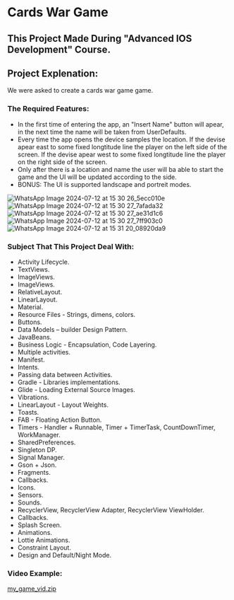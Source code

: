 # Cards War Game

## This Project Made During "Advanced IOS Development" Course.

## Project Explenation:
  We were asked to create a cards war game game.

### The Required Features:
  * In the first time of entering the app, an "Insert Name" button will apear, in the next time the name will be taken from UserDefaults.
  * Every time the app opens the device samples the location.
    If the devise apear east to some fixed longtitude line the player on the left side of the screen.
    If the devise apear west to some fixed longtitude line the player on the right side of the screen.
  * Only after there is a location and name the user will ba able to start the game and the UI will be updated according to the side.
  * BONUS: The UI is supported landscape and portreit modes.


![WhatsApp Image 2024-07-12 at 15 30 26_5ecc010e](https://github.com/user-attachments/assets/bb88038b-ad74-45aa-809a-51484d52431f)  ![WhatsApp Image 2024-07-12 at 15 30 27_7afada32](https://github.com/user-attachments/assets/77e0ac40-f3c0-4427-8202-63e4c46c64c6)  ![WhatsApp Image 2024-07-12 at 15 30 27_ae31d1c6](https://github.com/user-attachments/assets/d7a655bd-2cb3-412e-9bc3-e253bb4bf7cc)  ![WhatsApp Image 2024-07-12 at 15 30 27_7ff903c0](https://github.com/user-attachments/assets/02e17524-d6cc-48cb-b6e9-12aed29b7b32)  ![WhatsApp Image 2024-07-12 at 15 31 20_08920da9](https://github.com/user-attachments/assets/32cbd5a7-9476-4954-8ee9-da40311ab6db)

 
 


    

### Subject That This Project Deal With:
  * Activity Lifecycle.
  * TextViews.
  * ImageViews.
  * ImageViews.
  * RelativeLayout.
  * LinearLayout.
  * Material.
  * Resource Files - Strings, dimens, colors.
  * Buttons.
  * Data Models – builder Design Pattern.
  * JavaBeans.
  * Business Logic - Encapsulation, Code Layering.
  * Multiple activities.
  * Manifest.
  * Intents.
  * Passing data between Activities.
  * Gradle - Libraries implementations.
  * Glide - Loading External Source Images.
  * Vibrations.
  * LinearLayout - Layout Weights.
  * Toasts.
  * FAB - Floating Action Button.
  * Timers - Handler + Runnable, Timer + TimerTask, CountDownTimer, WorkManager.
  * SharedPreferences.
  * Singleton DP.
  * Signal Manager.
  * Gson + Json.
  * Fragments.
  * Callbacks.
  * Icons.
  * Sensors.
  * Sounds.
  * RecyclerView, RecyclerView Adapter, RecyclerView ViewHolder.
  * Callbacks.
  * Splash Screen.
  * Animations.
  * Lottie Animations.
  * Constraint Layout.
  * Design and Default/Night Mode.

### Video Example:
    
[my_game_vid.zip](https://github.com/ShaiNachum/avoid_the_obsticle_game_part2/files/14466150/my_game_vid.zip)



